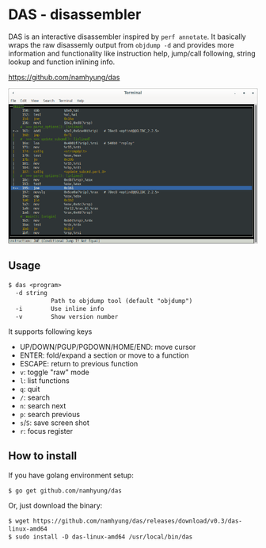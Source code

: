 DAS - disassembler
==================

DAS is an interactive disassembler inspired by `perf annotate`.  It basically
wraps the raw disassemly output from `objdump -d` and provides more information
and functionality like instruction help, jump/call following, string lookup and
function inlining info.

  https://github.com/namhyung/das

![screenshot](https://github.com/namhyung/das/blob/master/screenshot.png)


Usage
-----

    $ das <program>
      -d string
                Path to objdump tool (default "objdump")
      -i        Use inline info
      -v        Show version number


It supports following keys

 * UP/DOWN/PGUP/PGDOWN/HOME/END: move cursor
 * ENTER: fold/expand a section or move to a function
 * ESCAPE: return to previous function
 * `v`: toggle "raw" mode
 * `l`: list functions
 * `q`: quit
 * `/`: search
 * `n`: search next
 * `p`: search previous
 * `s`/`S`: save screen shot
 * `r`: focus register


How to install
--------------
If you have golang environment setup:

    $ go get github.com/namhyung/das

Or, just download the binary:

    $ wget https://github.com/namhyung/das/releases/download/v0.3/das-linux-amd64
    $ sudo install -D das-linux-amd64 /usr/local/bin/das
